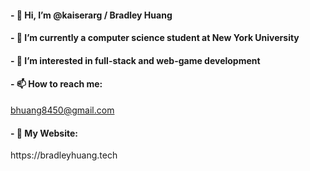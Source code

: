 <h4> - 👋 Hi, I’m @kaiserarg / Bradley Huang </h4>
<h4> - 🗽 I’m currently a computer science student at New York University </h4>
<h4> - 👀 I’m interested in full-stack and web-game development </h4>
<h4> - 📫 How to reach me: </h4> <a href="mailto:bhuang8450@gmail.com">bhuang8450@gmail.com</a>
<h4> - 🚗 My Website: </h4> https://bradleyhuang.tech

